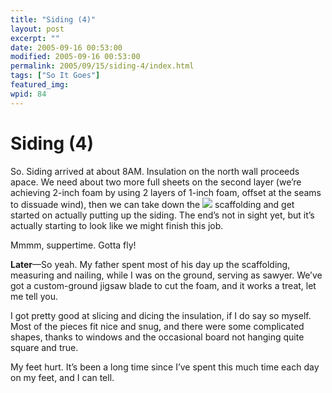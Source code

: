 ```yaml
---
title: "Siding (4)"
layout: post
excerpt: ""
date: 2005-09-16 00:53:00
modified: 2005-09-16 00:53:00
permalink: 2005/09/15/siding-4/index.html
tags: ["So It Goes"]
featured_img: 
wpid: 84
---
```


# Siding (4)

So. Siding arrived at about 8AM. Insulation on the north wall proceeds apace. We need about two more full sheets on the second layer (we’re achieving 2-inch foam by using 2 layers of 1-inch foam, offset at the seams to dissuade wind), then we can take down the ![](http://static.flickr.com/29/43652278_b38fc55722_m.jpg) scaffolding and get started on actually putting up the siding. The end’s not in sight yet, but it’s actually starting to look like we might finish this job.

Mmmm, suppertime. Gotta fly!

**Later**—So yeah. My father spent most of his day up the scaffolding, measuring and nailing, while I was on the ground, serving as sawyer. We’ve got a custom-ground jigsaw blade to cut the foam, and it works a treat, let me tell you.

I got pretty good at slicing and dicing the insulation, if I do say so myself. Most of the pieces fit nice and snug, and there were some complicated shapes, thanks to windows and the occasional board not hanging quite square and true.

My feet hurt. It’s been a long time since I’ve spent this much time each day on my feet, and I can tell.